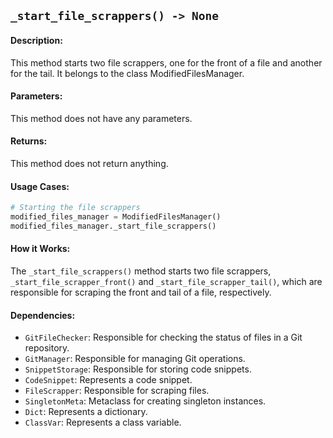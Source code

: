 ## `_start_file_scrappers() -> None`

#### Description:
This method starts two file scrappers, one for the front of a file and another for the tail. It belongs to the class ModifiedFilesManager.

#### Parameters:
This method does not have any parameters.

#### Returns:
This method does not return anything.

#### Usage Cases:

```python
# Starting the file scrappers
modified_files_manager = ModifiedFilesManager()
modified_files_manager._start_file_scrappers()
```

#### How it Works:

The `_start_file_scrappers()` method starts two file scrappers, `_start_file_scrapper_front()` and `_start_file_scrapper_tail()`, which are responsible for scraping the front and tail of a file, respectively.

#### Dependencies:
- `GitFileChecker`: Responsible for checking the status of files in a Git repository.
- `GitManager`: Responsible for managing Git operations.
- `SnippetStorage`: Responsible for storing code snippets.
- `CodeSnippet`: Represents a code snippet.
- `FileScrapper`: Responsible for scraping files.
- `SingletonMeta`: Metaclass for creating singleton instances.
- `Dict`: Represents a dictionary.
- `ClassVar`: Represents a class variable.